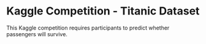 # Kaggle Competition - Titanic Dataset
This Kaggle competition requires participants to predict whether passengers will survive.
